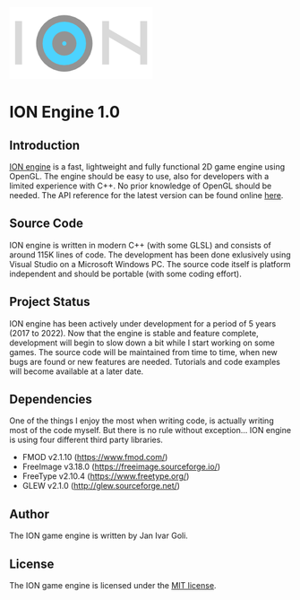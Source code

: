 ![logo](docs/logo.png?raw=true)

# ION Engine 1.0

## Introduction
[ION engine](https://github.com/Korsreven/ion) is a fast, lightweight and fully functional 2D game engine using OpenGL. The engine should be easy to use, also for developers with a limited experience with C++. No prior knowledge of OpenGL should be needed. The API reference for the latest version can be found online [here](https://korsreven.github.io/).

## Source Code
ION engine is written in modern C++ (with some GLSL) and consists of around 115K lines of code. The development has been done exlusively using Visual Studio on a Microsoft Windows PC. The source code itself is platform independent and should be portable (with some coding effort).

## Project Status
ION engine has been actively under development for a period of 5 years (2017 to 2022). Now that the engine is stable and feature complete, development will begin to slow down a bit while I start working on some games. The source code will be maintained from time to time, when new bugs are found or new features are needed. Tutorials and code examples will become available at a later date.

## Dependencies
One of the things I enjoy the most when writing code, is actually writing most of the code myself. But there is no rule without exception... ION engine is using four different third party libraries.
* FMOD v2.1.10 (https://www.fmod.com/)
* FreeImage v3.18.0 (https://freeimage.sourceforge.io/)
* FreeType v2.10.4 (https://www.freetype.org/)
* GLEW v2.1.0 (http://glew.sourceforge.net/)

## Author
The ION game engine is written by Jan Ivar Goli.

## License
The ION game engine is licensed under the [MIT license](https://opensource.org/licenses/MIT/).